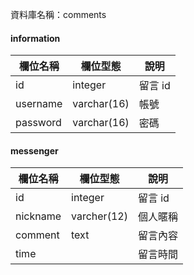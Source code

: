 資料庫名稱：comments

#### information
| 欄位名稱 | 欄位型態 | 說明 |
|----------|----------|------|
|  id     | integer     | 留言 id |
|username | varchar(16) | 帳號 |
|password | varchar(16) | 密碼 |

#### messenger
| 欄位名稱 | 欄位型態 | 說明 |
|----------|----------|------|
|  id      | integer     | 留言 id   |
|nickname  | varcher(12) | 個人暱稱  |
|comment   | text        | 留言內容  |
|time      |  | 留言時間  |

